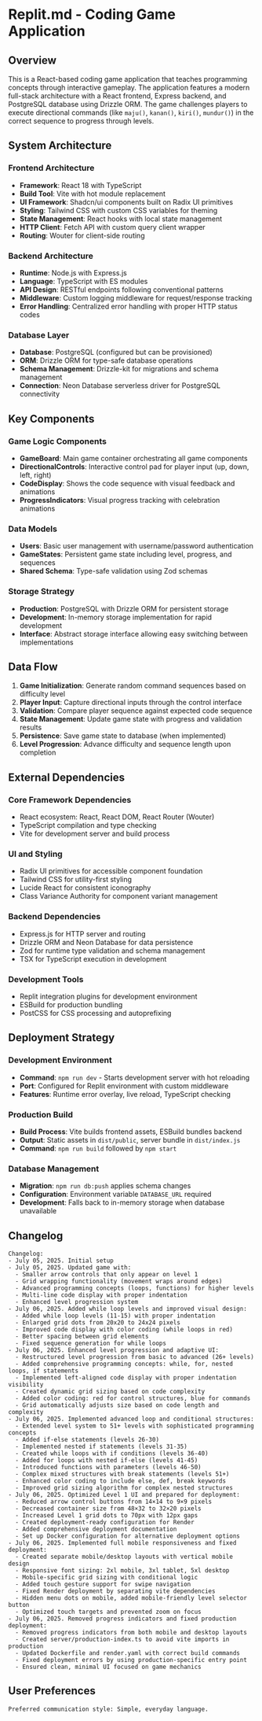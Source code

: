 # Replit.md - Coding Game Application

## Overview

This is a React-based coding game application that teaches programming concepts through interactive gameplay. The application features a modern full-stack architecture with a React frontend, Express backend, and PostgreSQL database using Drizzle ORM. The game challenges players to execute directional commands (like `maju()`, `kanan()`, `kiri()`, `mundur()`) in the correct sequence to progress through levels.

## System Architecture

### Frontend Architecture
- **Framework**: React 18 with TypeScript
- **Build Tool**: Vite with hot module replacement
- **UI Framework**: Shadcn/ui components built on Radix UI primitives
- **Styling**: Tailwind CSS with custom CSS variables for theming
- **State Management**: React hooks with local state management
- **HTTP Client**: Fetch API with custom query client wrapper
- **Routing**: Wouter for client-side routing

### Backend Architecture
- **Runtime**: Node.js with Express.js
- **Language**: TypeScript with ES modules
- **API Design**: RESTful endpoints following conventional patterns
- **Middleware**: Custom logging middleware for request/response tracking
- **Error Handling**: Centralized error handling with proper HTTP status codes

### Database Layer
- **Database**: PostgreSQL (configured but can be provisioned)
- **ORM**: Drizzle ORM for type-safe database operations
- **Schema Management**: Drizzle-kit for migrations and schema management
- **Connection**: Neon Database serverless driver for PostgreSQL connectivity

## Key Components

### Game Logic Components
- **GameBoard**: Main game container orchestrating all game components
- **DirectionalControls**: Interactive control pad for player input (up, down, left, right)
- **CodeDisplay**: Shows the code sequence with visual feedback and animations
- **ProgressIndicators**: Visual progress tracking with celebration animations

### Data Models
- **Users**: Basic user management with username/password authentication
- **GameStates**: Persistent game state including level, progress, and sequences
- **Shared Schema**: Type-safe validation using Zod schemas

### Storage Strategy
- **Production**: PostgreSQL with Drizzle ORM for persistent storage
- **Development**: In-memory storage implementation for rapid development
- **Interface**: Abstract storage interface allowing easy switching between implementations

## Data Flow

1. **Game Initialization**: Generate random command sequences based on difficulty level
2. **Player Input**: Capture directional inputs through the control interface
3. **Validation**: Compare player sequence against expected code sequence
4. **State Management**: Update game state with progress and validation results
5. **Persistence**: Save game state to database (when implemented)
6. **Level Progression**: Advance difficulty and sequence length upon completion

## External Dependencies

### Core Framework Dependencies
- React ecosystem: React, React DOM, React Router (Wouter)
- TypeScript compilation and type checking
- Vite for development server and build process

### UI and Styling
- Radix UI primitives for accessible component foundation
- Tailwind CSS for utility-first styling
- Lucide React for consistent iconography
- Class Variance Authority for component variant management

### Backend Dependencies
- Express.js for HTTP server and routing
- Drizzle ORM and Neon Database for data persistence
- Zod for runtime type validation and schema management
- TSX for TypeScript execution in development

### Development Tools
- Replit integration plugins for development environment
- ESBuild for production bundling
- PostCSS for CSS processing and autoprefixing

## Deployment Strategy

### Development Environment
- **Command**: `npm run dev` - Starts development server with hot reloading
- **Port**: Configured for Replit environment with custom middleware
- **Features**: Runtime error overlay, live reload, TypeScript checking

### Production Build
- **Build Process**: Vite builds frontend assets, ESBuild bundles backend
- **Output**: Static assets in `dist/public`, server bundle in `dist/index.js`
- **Command**: `npm run build` followed by `npm start`

### Database Management
- **Migration**: `npm run db:push` applies schema changes
- **Configuration**: Environment variable `DATABASE_URL` required
- **Development**: Falls back to in-memory storage when database unavailable

## Changelog

```
Changelog:
- July 05, 2025. Initial setup
- July 05, 2025. Updated game with:
  - Smaller arrow controls that only appear on level 1
  - Grid wrapping functionality (movement wraps around edges)
  - Advanced programming concepts (loops, functions) for higher levels
  - Multi-line code display with proper indentation
  - Enhanced level progression system
- July 06, 2025. Added while loop levels and improved visual design:
  - Added while loop levels (11-15) with proper indentation
  - Enlarged grid dots from 20x20 to 24x24 pixels
  - Improved code display with color coding (while loops in red)
  - Better spacing between grid elements
  - Fixed sequence generation for while loops
- July 06, 2025. Enhanced level progression and adaptive UI:
  - Restructured level progression from basic to advanced (26+ levels)
  - Added comprehensive programming concepts: while, for, nested loops, if statements
  - Implemented left-aligned code display with proper indentation visibility
  - Created dynamic grid sizing based on code complexity
  - Added color coding: red for control structures, blue for commands
  - Grid automatically adjusts size based on code length and complexity
- July 06, 2025. Implemented advanced loop and conditional structures:
  - Extended level system to 51+ levels with sophisticated programming concepts
  - Added if-else statements (levels 26-30)
  - Implemented nested if statements (levels 31-35)
  - Created while loops with if conditions (levels 36-40)
  - Added for loops with nested if-else (levels 41-45)
  - Introduced functions with parameters (levels 46-50)
  - Complex mixed structures with break statements (levels 51+)
  - Enhanced color coding to include else, def, break keywords
  - Improved grid sizing algorithm for complex nested structures
- July 06, 2025. Optimized Level 1 UI and prepared for deployment:
  - Reduced arrow control buttons from 14×14 to 9×9 pixels
  - Decreased container size from 48×32 to 32×20 pixels
  - Increased Level 1 grid dots to 70px with 12px gaps
  - Created deployment-ready configuration for Render
  - Added comprehensive deployment documentation
  - Set up Docker configuration for alternative deployment options
- July 06, 2025. Implemented full mobile responsiveness and fixed deployment:
  - Created separate mobile/desktop layouts with vertical mobile design
  - Responsive font sizing: 2xl mobile, 3xl tablet, 5xl desktop
  - Mobile-specific grid sizing with conditional logic
  - Added touch gesture support for swipe navigation
  - Fixed Render deployment by separating vite dependencies
  - Hidden menu dots on mobile, added mobile-friendly level selector button
  - Optimized touch targets and prevented zoom on focus
- July 06, 2025. Removed progress indicators and fixed production deployment:
  - Removed progress indicators from both mobile and desktop layouts
  - Created server/production-index.ts to avoid vite imports in production
  - Updated Dockerfile and render.yaml with correct build commands
  - Fixed deployment errors by using production-specific entry point
  - Ensured clean, minimal UI focused on game mechanics
```

## User Preferences

```
Preferred communication style: Simple, everyday language.
```